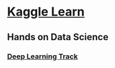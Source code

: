 # [Kaggle Learn](https://www.kaggle.com/learn/overview)  

## Hands on Data Science   

### [Deep Learning Track](https://www.kaggle.com/learn/deep-learning)
  
